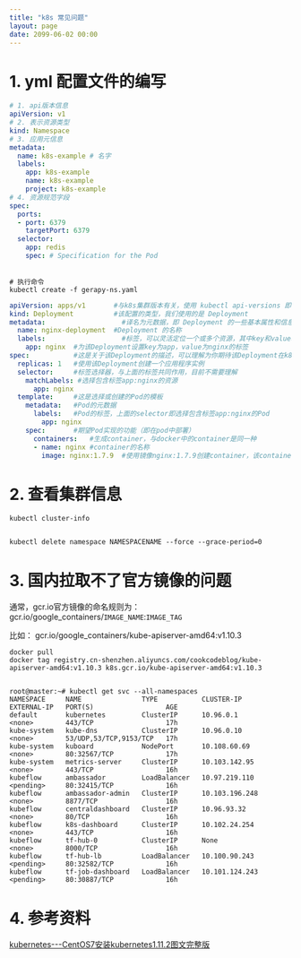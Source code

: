 ```yaml
---
title: "k8s 常见问题"
layout: page
date: 2099-06-02 00:00
---
```



# 1. yml 配置文件的编写

```yml
# 1. api版本信息
apiVersion: v1
# 2. 表示资源类型
kind: Namespace
# 3. 应用元信息 
metadata:
  name: k8s-example # 名字
  labels:
    app: k8s-example
    name: k8s-example
    project: k8s-example
# 4. 资源规范字段
spec:
  ports:
  - port: 6379
    targetPort: 6379
  selector: 
    app: redis
    spec: # Specification for the Pod
    
```



```shell
# 执行命令
kubectl create -f gerapy-ns.yaml
```

```yaml
apiVersion: apps/v1       #与k8s集群版本有关，使用 kubectl api-versions 即可查看当前集群支持的版本
kind: Deployment          #该配置的类型，我们使用的是 Deployment
metadata:	                #译名为元数据，即 Deployment 的一些基本属性和信息
  name: nginx-deployment  #Deployment 的名称
  labels:	                #标签，可以灵活定位一个或多个资源，其中key和value均可自定义，可以定义多组，目前不需要理解
    app: nginx	#为该Deployment设置key为app，value为nginx的标签
spec:	        #这是关于该Deployment的描述，可以理解为你期待该Deployment在k8s中如何使用
  replicas: 1	#使用该Deployment创建一个应用程序实例
  selector:	    #标签选择器，与上面的标签共同作用，目前不需要理解
    matchLabels: #选择包含标签app:nginx的资源
      app: nginx
  template:	    #这是选择或创建的Pod的模板
    metadata:	#Pod的元数据
      labels:	#Pod的标签，上面的selector即选择包含标签app:nginx的Pod
        app: nginx
    spec:	    #期望Pod实现的功能（即在pod中部署）
      containers:	#生成container，与docker中的container是同一种
      - name: nginx	#container的名称
        image: nginx:1.7.9	#使用镜像nginx:1.7.9创建container，该container默认80端口可访问
```
# 2. 查看集群信息

```shell
kubectl cluster-info


kubectl delete namespace NAMESPACENAME --force --grace-period=0

```

# 3. 国内拉取不了官方镜像的问题



通常，gcr.io官方镜像的命名规则为：
gcr.io/google_containers/`IMAGE_NAME`:`IMAGE_TAG`

比如：
gcr.io/google_containers/kube-apiserver-amd64:v1.10.3


```shell
docker pull 
docker tag registry.cn-shenzhen.aliyuncs.com/cookcodeblog/kube-apiserver-amd64:v1.10.3 k8s.gcr.io/kube-apiserver-amd64:v1.10.3


```



```shell
root@master:~# kubectl get svc --all-namespaces
NAMESPACE     NAME               TYPE           CLUSTER-IP       EXTERNAL-IP   PORT(S)                  AGE
default       kubernetes         ClusterIP      10.96.0.1        <none>        443/TCP                  17h
kube-system   kube-dns           ClusterIP      10.96.0.10       <none>        53/UDP,53/TCP,9153/TCP   17h
kube-system   kuboard            NodePort       10.108.60.69     <none>        80:32567/TCP             17h
kube-system   metrics-server     ClusterIP      10.103.142.95    <none>        443/TCP                  16h
kubeflow      ambassador         LoadBalancer   10.97.219.110    <pending>     80:32415/TCP             16h
kubeflow      ambassador-admin   ClusterIP      10.103.196.248   <none>        8877/TCP                 16h
kubeflow      centraldashboard   ClusterIP      10.96.93.32      <none>        80/TCP                   16h
kubeflow      k8s-dashboard      ClusterIP      10.102.24.254    <none>        443/TCP                  16h
kubeflow      tf-hub-0           ClusterIP      None             <none>        8000/TCP                 16h
kubeflow      tf-hub-lb          LoadBalancer   10.100.90.243    <pending>     80:32582/TCP             16h
kubeflow      tf-job-dashboard   LoadBalancer   10.101.124.243   <pending>     80:30887/TCP             16h
```




# 4. 参考资料

[^1]: kubeadm 安装 https://kubernetes.io/docs/setup/production-environment/tools/kubeadm/install-kubeadm/
[^4]: [kubernetes安装（国内环境）](https://zhuanlan.zhihu.com/p/46341911)
[^2]: [官方]网络插件：[https://kubernetes.io/zh/docs/concepts/extend-kubernetes/compute-storage-net/network-plugins/](https://kubernetes.io/zh/docs/concepts/extend-kubernetes/compute-storage-net/network-plugins/)
[^3]: 《Kubernetes 指南》开源电子书:[https://kubernetes.feisky.xyz/bu-shu-pei-zhi/cluster/kubeadm](https://kubernetes.feisky.xyz/bu-shu-pei-zhi/cluster/kubeadm)


[kubernetes---CentOS7安装kubernetes1.11.2图文完整版](https://blog.csdn.net/zzq900503/article/details/81710319
)
